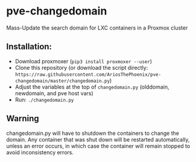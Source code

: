 # pve-changedomain
Mass-Update the search domain for LXC containers in a Proxmox cluster

## Installation:
- Download proxmoxer (`pip3 install proxmoxer --user`)
- Clone this repository (or download the script directly: `https://raw.githubusercontent.com/AriosThePhoenix/pve-changedomain/master/changedomain.py`)
- Adjust the variables at the top of `changedomain.py` (olddomain, newdomain, and pve host vars)
- Run: `./changedomain.py`

## Warning
changedomain.py will have to shutdown the containers to change the domain. Any container that was shut down will be restarted automatically, unless an error occurs, in which case the container will remain stopped to avoid inconsistency errors.
